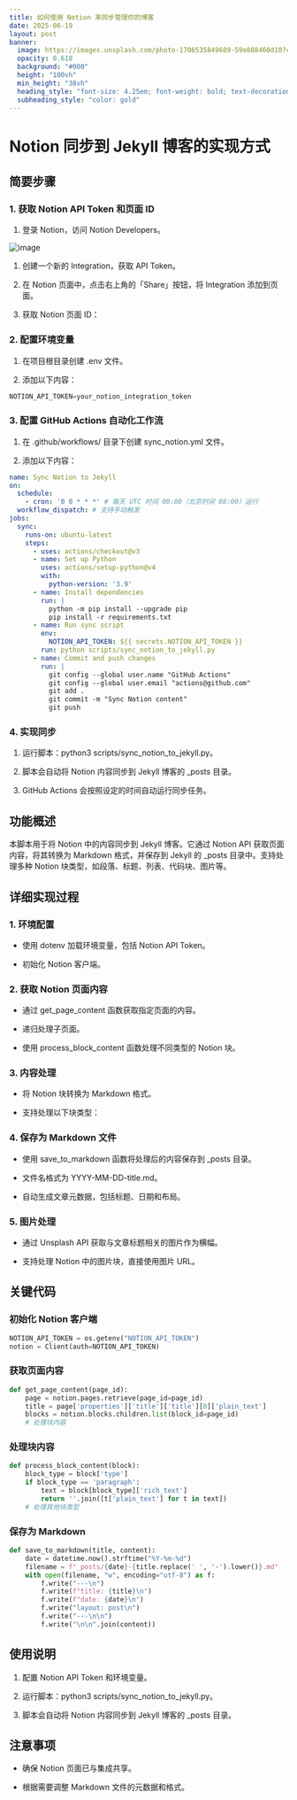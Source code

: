 ```yaml
---
title: 如何使用 Notion 来同步管理你的博客
date: 2025-06-19
layout: post
banner:
  image: https://images.unsplash.com/photo-1706535849689-59e888460d10?crop=entropy&cs=tinysrgb&fit=max&fm=jpg&ixid=M3w2OTIwMzJ8MHwxfHJhbmRvbXx8fHx8fHx8fDE3NTAzMjE3NzN8&ixlib=rb-4.1.0&q=80&w=1080
  opacity: 0.618
  background: "#000"
  height: "100vh"
  min_height: "38vh"
  heading_style: "font-size: 4.25em; font-weight: bold; text-decoration: underline"
  subheading_style: "color: gold"
---
```


# Notion 同步到 Jekyll 博客的实现方式

## 简要步骤

### 1. 获取 Notion API Token 和页面 ID

1. 登录 Notion，访问 Notion Developers。

![image](https://prod-files-secure.s3.us-west-2.amazonaws.com/a7a0cc5a-89b9-4cda-8686-1fba0ca52f40/d19c1afe-dea5-4312-9333-786b0ba83054/image.png?X-Amz-Algorithm=AWS4-HMAC-SHA256&X-Amz-Content-Sha256=UNSIGNED-PAYLOAD&X-Amz-Credential=ASIAZI2LB466S5VKUTYN%2F20250619%2Fus-west-2%2Fs3%2Faws4_request&X-Amz-Date=20250619T082932Z&X-Amz-Expires=3600&X-Amz-Security-Token=IQoJb3JpZ2luX2VjELn%2F%2F%2F%2F%2F%2F%2F%2F%2F%2FwEaCXVzLXdlc3QtMiJHMEUCIHWS%2B%2FWenmjKCb%2FXYQSNRCmmoZ2Tzn3SznGUhIBWXI3SAiEAuJtMI74HOdFZDAZGKrqCe8c3btMqtbfyNoB2WyP4LGEqiAQIof%2F%2F%2F%2F%2F%2F%2F%2F%2F%2FARAAGgw2Mzc0MjMxODM4MDUiDFRZVbqSyOvSDPonYircA34%2FZ7wUARUBN9%2B67nbi2xecNcZRZezjXZSwTzQyepyNdOQ11AeT5PNCaUDHxMOyeBmsqagEyC5aJxXWcWKn%2BbMKKq5QqpXjVUZXnVvGk7lYOUlE%2BsVrTgE73cuZaytN%2F988iphRjrk30KYxxDweYkh0puZX1g6YvPWBVPA%2FnCZflU1Qu48JrrxO761kg0SytwiUU0CYwyhc4S0BNJqLqEEJeMot0961CI8VPeGP8a%2BrlHz34NsX4lad%2B1wOhBm0QcZjt6K2Ux0gXrNCDHJkPB2C9eKBL%2B%2FNpWCYjFe2WpO8fTTywruzBwUgq4%2FzPoc15S8t70daQXnYt12i61qCWivdrbOGHMMYwGXP%2F%2BOmh3PZ3yRlIj3rqQnEc3Se17hncTRoa8RvRfA%2FIi6FUIKWBoqdA%2F4UI1boxRbE7bI6POFGt2oIDbTxVdOxPW%2BRG%2BQf1GJQpbSBKdx2%2BVSGCmpyVuV87nWgQH41k3LpUexN7tUzBS0DRGZMCh3c8DV0RvUJAtoq7OTXXR5kOIN9kcsdBezgO5vuPW2%2FYsgj9iPscyZHTu9ef%2FJa1%2B2gc5f62izXC9rKlglzXNseLIw8asTx5Xyofumc0ygHACuWu3tlZxKdhfYFVE3%2B9M6DhuCGMOqRz8IGOqUBjK49rJjU7R7gI81lrE6bEMyetGCQy2ibsvQiLuvm%2F70PP8tpwG7ILwWPiUMNDScrEATKm2ZpxK%2BZckjYODkYg7G0OXbypBoQ0pV8huDLHj7sjGV%2FvBVx5DnVW2SbqrRH5g%2FPDixSdznVENln%2FIM%2B1b3MPHBtjqy%2FLgyz8EP9lZdiUHRbZzfTfFEgd%2Btas5AGtAr5EYVAuzXnhSnN6%2B9LcLcM7NsK&X-Amz-Signature=e45e55e051f65d5d8101b2ce58775c2fcdf8d7732710ca83e29b0c3c2b86ddb3&X-Amz-SignedHeaders=host&x-amz-checksum-mode=ENABLED&x-id=GetObject)

1. 创建一个新的 Integration，获取 API Token。

1. 在 Notion 页面中，点击右上角的「Share」按钮，将 Integration 添加到页面。

1. 获取 Notion 页面 ID：


### 2. 配置环境变量

1. 在项目根目录创建 .env 文件。

1. 添加以下内容：

```javascript
NOTION_API_TOKEN=your_notion_integration_token
```

### 3. 配置 GitHub Actions 自动化工作流

1. 在 .github/workflows/ 目录下创建 sync_notion.yml 文件。

1. 添加以下内容：

```yaml
name: Sync Notion to Jekyll
on:
  schedule:
    - cron: '0 0 * * *' # 每天 UTC 时间 00:00（北京时间 08:00）运行
  workflow_dispatch: # 支持手动触发
jobs:
  sync:
    runs-on: ubuntu-latest
    steps:
      - uses: actions/checkout@v3
      - name: Set up Python
        uses: actions/setup-python@v4
        with:
          python-version: '3.9'
      - name: Install dependencies
        run: |
          python -m pip install --upgrade pip
          pip install -r requirements.txt
      - name: Run sync script
        env:
          NOTION_API_TOKEN: ${{ secrets.NOTION_API_TOKEN }}
        run: python scripts/sync_notion_to_jekyll.py
      - name: Commit and push changes
        run: |
          git config --global user.name "GitHub Actions"
          git config --global user.email "actions@github.com"
          git add .
          git commit -m "Sync Notion content"
          git push
```

### 4. 实现同步

1. 运行脚本：python3 scripts/sync_notion_to_jekyll.py。

1. 脚本会自动将 Notion 内容同步到 Jekyll 博客的 _posts 目录。

1. GitHub Actions 会按照设定的时间自动运行同步任务。

## 功能概述

本脚本用于将 Notion 中的内容同步到 Jekyll 博客。它通过 Notion API 获取页面内容，将其转换为 Markdown 格式，并保存到 Jekyll 的 _posts 目录中。支持处理多种 Notion 块类型，如段落、标题、列表、代码块、图片等。

## 详细实现过程

### 1. 环境配置

- 使用 dotenv 加载环境变量，包括 Notion API Token。

- 初始化 Notion 客户端。

### 2. 获取 Notion 页面内容

- 通过 get_page_content 函数获取指定页面的内容。

- 递归处理子页面。

- 使用 process_block_content 函数处理不同类型的 Notion 块。

### 3. 内容处理

- 将 Notion 块转换为 Markdown 格式。

- 支持处理以下块类型：


### 4. 保存为 Markdown 文件

- 使用 save_to_markdown 函数将处理后的内容保存到 _posts 目录。

- 文件名格式为 YYYY-MM-DD-title.md。

- 自动生成文章元数据，包括标题、日期和布局。

### 5. 图片处理

- 通过 Unsplash API 获取与文章标题相关的图片作为横幅。

- 支持处理 Notion 中的图片块，直接使用图片 URL。

## 关键代码

### 初始化 Notion 客户端

```python
NOTION_API_TOKEN = os.getenv("NOTION_API_TOKEN")
notion = Client(auth=NOTION_API_TOKEN)
```

### 获取页面内容

```python
def get_page_content(page_id):
    page = notion.pages.retrieve(page_id=page_id)
    title = page['properties']['title']['title'][0]['plain_text']
    blocks = notion.blocks.children.list(block_id=page_id)
    # 处理块内容
```

### 处理块内容

```python
def process_block_content(block):
    block_type = block['type']
    if block_type == 'paragraph':
        text = block[block_type]['rich_text']
        return ''.join([t['plain_text'] for t in text])
    # 处理其他块类型
```

### 保存为 Markdown

```python
def save_to_markdown(title, content):
    date = datetime.now().strftime("%Y-%m-%d")
    filename = f"_posts/{date}-{title.replace(' ', '-').lower()}.md"
    with open(filename, "w", encoding="utf-8") as f:
        f.write("---\n")
        f.write(f"title: {title}\n")
        f.write(f"date: {date}\n")
        f.write("layout: post\n")
        f.write("---\n\n")
        f.write("\n\n".join(content))
```

## 使用说明

1. 配置 Notion API Token 和环境变量。

1. 运行脚本：python3 scripts/sync_notion_to_jekyll.py。

1. 脚本会自动将 Notion 内容同步到 Jekyll 博客的 _posts 目录。

## 注意事项

- 确保 Notion 页面已与集成共享。

- 根据需要调整 Markdown 文件的元数据和格式。